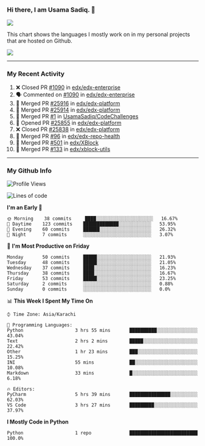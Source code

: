 ### Hi there, I am Usama Sadiq. 👋

<img align="center" src="https://github-readme-stats.vercel.app/api?username=UsamaSadiq&custom_title=My Stats&show_icons=true&theme=dark&count_private=true&include_all_commits=true" />


This chart shows the languages I mostly work on in my personal projects that are hosted on Github.

<img align="center" src="https://github-readme-stats.vercel.app/api/top-langs/?username=UsamaSadiq&langs_count=10&layout=compact" />

<!---
---
<a><img align="center" src="https://github-readme-stats.vercel.app/api/pin/?username=UsamaSadiq&repo=CodeChallenges)" /></a>
--->
--- 

### My Recent Activity
<!--START_SECTION:activity-->
1. ❌ Closed PR [#1090](https://github.com/edx/edx-enterprise/pull/1090) in [edx/edx-enterprise](https://github.com/edx/edx-enterprise)
2. 🗣 Commented on [#1090](https://github.com/edx/edx-enterprise/issues/1090) in [edx/edx-enterprise](https://github.com/edx/edx-enterprise)
3. 🎉 Merged PR [#25916](https://github.com/edx/edx-platform/pull/25916) in [edx/edx-platform](https://github.com/edx/edx-platform)
4. 🎉 Merged PR [#25914](https://github.com/edx/edx-platform/pull/25914) in [edx/edx-platform](https://github.com/edx/edx-platform)
5. 🎉 Merged PR [#1](https://github.com/UsamaSadiq/CodeChallenges/pull/1) in [UsamaSadiq/CodeChallenges](https://github.com/UsamaSadiq/CodeChallenges)
6. 💪 Opened PR [#25855](https://github.com/edx/edx-platform/pull/25855) in [edx/edx-platform](https://github.com/edx/edx-platform)
7. ❌ Closed PR [#25838](https://github.com/edx/edx-platform/pull/25838) in [edx/edx-platform](https://github.com/edx/edx-platform)
8. 🎉 Merged PR [#96](https://github.com/edx/edx-repo-health/pull/96) in [edx/edx-repo-health](https://github.com/edx/edx-repo-health)
9. 🎉 Merged PR [#501](https://github.com/edx/XBlock/pull/501) in [edx/XBlock](https://github.com/edx/XBlock)
10. 🎉 Merged PR [#133](https://github.com/edx/xblock-utils/pull/133) in [edx/xblock-utils](https://github.com/edx/xblock-utils)
<!--END_SECTION:activity-->

--- 
### My Github Info
<!--START_SECTION:waka-->
![Profile Views](http://img.shields.io/badge/Profile%20Views-315-blue)

![Lines of code](https://img.shields.io/badge/From%20Hello%20World%20I%27ve%20Written-8.6%20million%20lines%20of%20code-blue)

**I'm an Early 🐤** 

```text
🌞 Morning    38 commits     ████░░░░░░░░░░░░░░░░░░░░░   16.67% 
🌆 Daytime    123 commits    █████████████░░░░░░░░░░░░   53.95% 
🌃 Evening    60 commits     ██████░░░░░░░░░░░░░░░░░░░   26.32% 
🌙 Night      7 commits      ░░░░░░░░░░░░░░░░░░░░░░░░░   3.07%

```
📅 **I'm Most Productive on Friday** 

```text
Monday       50 commits     █████░░░░░░░░░░░░░░░░░░░░   21.93% 
Tuesday      48 commits     █████░░░░░░░░░░░░░░░░░░░░   21.05% 
Wednesday    37 commits     ████░░░░░░░░░░░░░░░░░░░░░   16.23% 
Thursday     38 commits     ████░░░░░░░░░░░░░░░░░░░░░   16.67% 
Friday       53 commits     █████░░░░░░░░░░░░░░░░░░░░   23.25% 
Saturday     2 commits      ░░░░░░░░░░░░░░░░░░░░░░░░░   0.88% 
Sunday       0 commits      ░░░░░░░░░░░░░░░░░░░░░░░░░   0.0%

```


📊 **This Week I Spent My Time On** 

```text
⌚︎ Time Zone: Asia/Karachi

💬 Programming Languages: 
Python                   3 hrs 55 mins       ██████████░░░░░░░░░░░░░░░   43.04% 
Text                     2 hrs 2 mins        █████░░░░░░░░░░░░░░░░░░░░   22.42% 
Other                    1 hr 23 mins        ███░░░░░░░░░░░░░░░░░░░░░░   15.25% 
INI                      55 mins             ██░░░░░░░░░░░░░░░░░░░░░░░   10.08% 
Markdown                 33 mins             █░░░░░░░░░░░░░░░░░░░░░░░░   6.18%

🔥 Editors: 
PyCharm                  5 hrs 39 mins       ███████████████░░░░░░░░░░   62.03% 
VS Code                  3 hrs 27 mins       █████████░░░░░░░░░░░░░░░░   37.97%

```

**I Mostly Code in Python** 

```text
Python                   1 repo              █████████████████████████   100.0%

```



<!--END_SECTION:waka-->
<!--
**UsamaSadiq/UsamaSadiq** is a ✨ _special_ ✨ repository because its `README.md` (this file) appears on your GitHub profile.

Here are some ideas to get you started:

- 🔭 I’m currently working on ...
- 🌱 I’m currently learning ...
- 👯 I’m looking to collaborate on ...
- 🤔 I’m looking for help with ...
- 💬 Ask me about ...
- 📫 How to reach me: ...
- 😄 Pronouns: ...
- ⚡ Fun fact: ...
-->

